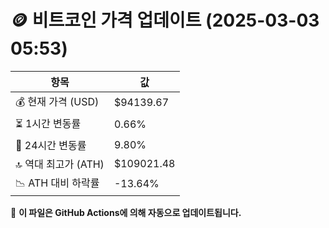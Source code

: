 # 🪙 비트코인 가격 업데이트 (2025-03-03 05:53)

| 항목                | 값 |
|--------------------|----------------|
| 💰 현재 가격 (USD) | $94139.67 |
| ⏳ 1시간 변동률    | 0.66% |
| 📆 24시간 변동률   | 9.80% |
| 🔝 역대 최고가 (ATH) | $109021.48 |
| 📉 ATH 대비 하락률 | -13.64% |

🔄 **이 파일은 GitHub Actions에 의해 자동으로 업데이트됩니다.**

